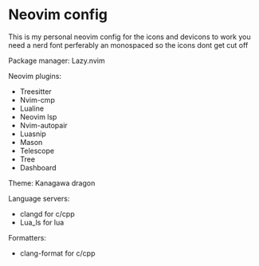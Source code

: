 # Neovim config
This is my personal neovim config for the icons and devicons to work you need a nerd font perferably an monospaced so the icons dont get cut off

Package manager: Lazy.nvim

Neovim plugins:
* Treesitter
* Nvim-cmp
* Lualine
* Neovim lsp
* Nvim-autopair
* Luasnip
* Mason
* Telescope
* Tree
* Dashboard

Theme: Kanagawa dragon

Language servers:
* clangd for c/cpp
* Lua_ls for lua

Formatters:
* clang-format for c/cpp

